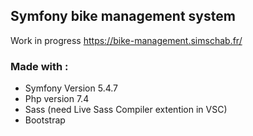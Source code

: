 ##  Symfony bike management system

Work in progress
https://bike-management.simschab.fr/
  
### Made with :

- Symfony Version 5.4.7
- Php version 7.4
- Sass (need Live Sass Compiler extention in VSC)
- Bootstrap
